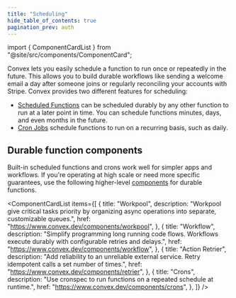 ```yaml
---
title: "Scheduling"
hide_table_of_contents: true
pagination_prev: auth
---
```


import { ComponentCardList } from "@site/src/components/ComponentCard";

Convex lets you easily schedule a function to run once or repeatedly in the
future. This allows you to build durable workflows like sending a welcome email
a day after someone joins or regularly reconciling your accounts with Stripe.
Convex provides two different features for scheduling:

- [Scheduled Functions](/scheduling/scheduled-functions.mdx) can be scheduled
  durably by any other function to run at a later point in time. You can
  schedule functions minutes, days, and even months in the future.
- [Cron Jobs](/scheduling/cron-jobs.mdx) schedule functions to run on a
  recurring basis, such as daily.

## Durable function components

Built-in scheduled functions and crons work well for simpler apps and workflows.
If you're operating at high scale or need more specific guarantees, use the
following higher-level [components](/components.mdx) for durable functions.

<ComponentCardList
  items={[
    {
      title: "Workpool",
      description:
        "Workpool give critical tasks priority by organizing async operations into separate, customizable queues.",
      href: "https://www.convex.dev/components/workpool",
    },
    {
      title: "Workflow",
      description:
        "Simplify programming long running code flows. Workflows execute durably with configurable retries and delays.",
      href: "https://www.convex.dev/components/workflow",
    },
    {
      title: "Action Retrier",
      description:
        "Add reliability to an unreliable external service. Retry idempotent calls a set number of times.",
      href: "https://www.convex.dev/components/retrier",
    },
    {
      title: "Crons",
      description:
        "Use cronspec to run functions on a repeated schedule at runtime.",
      href: "https://www.convex.dev/components/crons",
    },
  ]}
/>

<StackPosts query="scheduler" />
